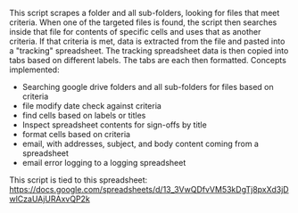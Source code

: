 This script scrapes a folder and all sub-folders, looking for files that meet criteria.  When one of the targeted files is found, the script then searches inside that file for contents of specific cells and uses that as another criteria.  If that criteria is met, data is extracted from the file and pasted into a "tracking" spreadsheet.  The tracking spreadsheet data is then copied into tabs based on different labels.  The tabs are each then formatted.
Concepts implemented:
- Searching google drive folders and all sub-folders for files based on criteria
- file modify date check against criteria
- find cells based on labels or titles
- Inspect spreadsheet contents for sign-offs by title
- format cells based on criteria
- email, with addresses, subject, and body content coming from a spreadsheet
- email error logging to a logging spreadsheet

This script is tied to this spreadsheet: https://docs.google.com/spreadsheets/d/13_3VwQDfvVM53kDgTj8pxXd3jDwlCzaUAjURAxvQP2k